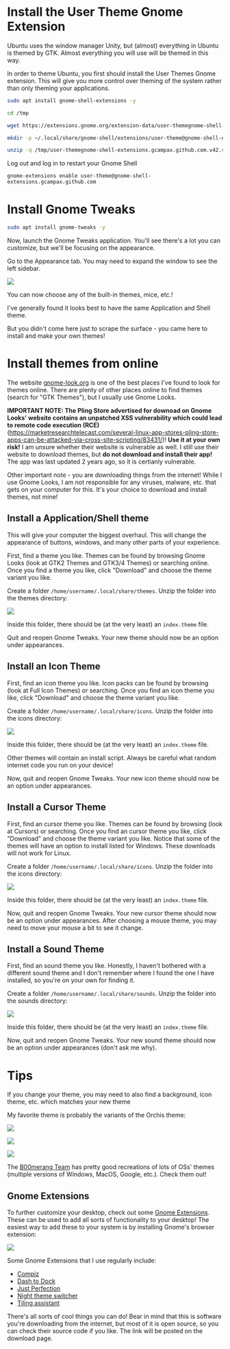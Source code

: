 # Install the User Theme Gnome Extension

Ubuntu uses the window manager Unity, but (almost) everything in Ubuntu is themed by GTK. Almost everything you will use will be themed in this way.

In order to theme Ubuntu, you first should install the User Themes Gnome extension. This will give you more control over theming of the system rather than only theming your applications.

```bash
sudo apt install gnome-shell-extensions -y

cd /tmp

wget https://extensions.gnome.org/extension-data/user-themegnome-shell-extensions.gcampax.github.com.v42.shell-extension.zip

mkdir -p ~/.local/share/gnome-shell/extensions/user-theme@gnome-shell-extensions.gcampax.github.com

unzip -q /tmp/user-themegnome-shell-extensions.gcampax.github.com.v42.shell-extension.zip -d ~/.local/share/gnome-shell/extensions/user-theme@gnome-shell-extensions.gcampax.github.com/
```

Log out and log in to restart your Gnome Shell

```
gnome-extensions enable user-theme@gnome-shell-extensions.gcampax.github.com
```

# Install Gnome Tweaks

```bash
sudo apt install gnome-tweaks -y
```

Now, launch the Gnome Tweaks application. You'll see there's a lot you can customize, but we'll be focusing on the appearance.

Go to the Appearance tab. You may need to expand the window to see the left sidebar.

![](./resources/1.png)

You can now choose any of the built-in themes, mice, etc.!

I've generally found it looks best to have the same Application and Shell theme.

But you didn't come here just to scrape the surface - you came here to install and make your own themes!

# Install themes from online

The website [gnome-look.org](https://www.gnome-look.org/) is one of the best places I've found to look for themes online. There are plenty of other places online to find themes (search for "GTK Themes"), but I usually use Gnome Looks.

**IMPORTANT NOTE: The Pling Store advertised for downoad on Gnome Looks' website contains an unpatched XSS vulnerability which could lead to remote code execution (RCE)** (https://marketresearchtelecast.com/several-linux-app-stores-pling-store-apps-can-be-attacked-via-cross-site-scripting/83431/)! **Use it at your own risk!** I am unsure whether their website is vulnerable as well. I still use their website to download themes, but **do not download and install their app!** The app was last updated 2 years ago, so it is certianly vulnerable.

Other important note - you are downloading things from the internet! While I use Gnome Looks, I am not responsible for any viruses, malware, etc. that gets on your computer for this. It's your choice to download and install themes, not mine!

## Install a Application/Shell theme

This will give your computer the biggest overhaul. This will change the appearance of buttons, windows, and many other parts of your experience.

First, find a theme you like. Themes can be found by browsing Gnome Looks (look at GTK2 Themes and GTK3/4 Themes) or searching online. Once you find a theme you like, click "Download" and choose the theme variant you like.

Create a folder `/home/username/.local/share/themes`. Unzip the folder into the themes directory:

![](./resources/2.png)

Inside this folder, there should be (at the very least) an `index.theme` file.

Quit and reopen Gnome Tweaks. Your new theme should now be an option under appearances.

## Install an Icon Theme

First, find an icon theme you like. Icon packs can be found by browsing (look at Full Icon Themes) or searching. Once you find an icon theme you like, click "Download" and choose the theme variant you like.

Create a folder `/home/username/.local/share/icons`. Unzip the folder into the icons directory:

![](./resources/3.png)

Inside this folder, there should be (at the very least) an `index.theme` file.

Other themes will contain an install script. Always be careful what random internet code you run on your device!

Now, quit and reopen Gnome Tweaks. Your new icon theme should now be an option under appearances.

## Install a Cursor Theme

First, find an cursor theme you like. Themes can be found by browsing (look at Cursors) or searching. Once you find an cursor theme you like, click "Download" and choose the theme variant you like. Notice that some of the themes will have an option to install listed for Windows. These downloads will not work for Linux.

Create a folder `/home/username/.local/share/icons`. Unzip the folder into the icons directory:

![](./resources/4.png)

Inside this folder, there should be (at the very least) an `index.theme` file.

Now, quit and reopen Gnome Tweaks. Your new cursor theme should now be an option under appearances. After choosing a mouse theme, you may need to move your mouse a bit to see it change.

## Install a Sound Theme

First, find an sound theme you like. Honestly, I haven't bothered with a different sound theme and I don't remember where I found the one I have installed, so you're on your own for finding it.

Create a folder `/home/username/.local/share/sounds`. Unzip the folder into the sounds directory:

![](./resources/5.png)

Inside this folder, there should be (at the very least) an `index.theme` file.

Now, quit and reopen Gnome Tweaks. Your new sound theme should now be an option under appearances (don't ask me why).

# Tips

If you change your theme, you may need to also find a background, icon theme, etc. which matches your new theme

My favorite theme is probably the variants of the Orchis theme:

![](./resources/6.png)

![](./resources/7.png)

![](./resources/8.png)

The [B00merang Team](https://b00merang.weebly.com/) has pretty good recreations of lots of OSs' themes (multiple versions of Windows, MacOS, Google, etc.). Check them out!

## Gnome Extensions

To further customize your desktop, check out some [Gnome Extensions](https://extensions.gnome.org/). These can be used to add all sorts of functionality to your desktop! The easiest way to add these to your system is by installing Gnome's browser extension:

![](./resources/9.png)

Some Gnome Extensions that I use regularly include:

- [Compiz](https://extensions.gnome.org/extension/3210/compiz-windows-effect/)
- [Dash to Dock](https://extensions.gnome.org/extension/307/dash-to-dock/)
- [Just Perfection](https://extensions.gnome.org/extension/3843/just-perfection/)
- [Night theme switcher](https://extensions.gnome.org/extension/2236/night-theme-switcher/)
- [Tiling assistant](https://extensions.gnome.org/extension/3733/tiling-assistant/)

There's all sorts of cool things you can do! Bear in mind that this is software you're downloading from the internet, but most of it is open source, so you can check their source code if you like. The link will be posted on the download page.